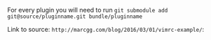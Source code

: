 For every plugin you will need to run
`git submodule add git@source/pluginname.git bundle/pluginname`

Link to source: `http://marcgg.com/blog/2016/03/01/vimrc-example/`:
